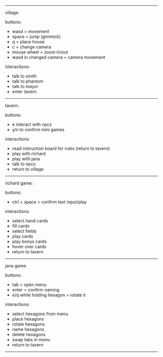 -----------------------------------------------
village:

buttons:
- wasd = movement
- space = jump (gimmick)
- q = place house
- c = change camera
- mouse wheel = zoom in/out
- wasd in changed camera = camera movement

interactions:
- talk to smith
- talk to phantom
- talk to mayor
- enter tavern

-----------------------------------------------
tavern:

buttons:
- e interact with npcs
- y/n to confirm mini games

interactions:
- read instruction board for rules (return to tavern)
- play with richard
- play with jana
- talk to npcs
- return to village

-----------------------------------------------
richard game:

buttons:
- ctrl + space = confirm text input/play

interactions:
- select hand cards
- fill cards
- select fields
- play cards
- play bonus cards
- hover over cards
- return to tavern

-----------------------------------------------
jana game:

buttons:
- tab = open menu
- enter = confirm naming
- e/q while holding hexagon = rotate it

interactions:
- select hexagons from menu
- place hexagons
- rotate hexagons
- name hexagons
- delete hexagons
- swap tabs in menu
- return to tavern

-----------------------------------------------